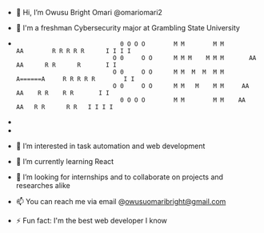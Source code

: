 - 👋 Hi, I’m Owusu Bright Omari @omariomari2
- 👋 I'm a freshman Cybersecurity major at Grambling State University

- 
                                   0 O O O        M M        M M         AA        R R R R R      I I I I  
                                 O 0     O O      M M M    M M M       AA  AA      R R      R       I I  
                                 O 0     O O      M M  M  M  M M      A======A     R R R R R        I I  
                                 O 0     O O      M M   M    M M     AA      AA    R R    R R       I I  
                                   0 O O O        M M        M M    AA        AA   R R      R R   I I I I 
-
-
- 👀 I’m interested in task automation and web development
- 🌱 I’m currently learning React 
- 💞️ I’m looking for internships and to collaborate on projects and researches alike
- 📫 You can reach me via email @owusuomaribright@gmail.com
- ⚡ Fun fact: I'm the best web developer I know

<!---
omariomari2/omariomari2 is a ✨ special ✨ repository because its `README.md` (this file) appears on your GitHub profile.
You can click the Preview link to take a look at your changes.
--->
                                                      
